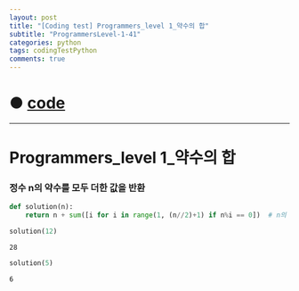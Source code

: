 ```yaml
---
layout: post
title: "[Coding test] Programmers_level 1_약수의 합"
subtitle: "ProgrammersLevel-1-41"
categories: python
tags: codingTestPython
comments: true
---
```


# ● [code](https://github.com/JeongJaeyoung0/coding_test/blob/b7d593bd88be48e7aa8811648f36de795cbf055e/210727_Programmers_level%201_%EC%95%BD%EC%88%98%EC%9D%98%20%ED%95%A9.ipynb)

***

# Programmers_level 1_약수의 합
### 정수 n의 약수를 모두 더한 값을 반환


```python
def solution(n):
    return n + sum([i for i in range(1, (n//2)+1) if n%i == 0])  # n의 반값까지 약수를 리스트 > n + sum > 반환
```


```python
solution(12)
```




    28




```python
solution(5)
```




    6